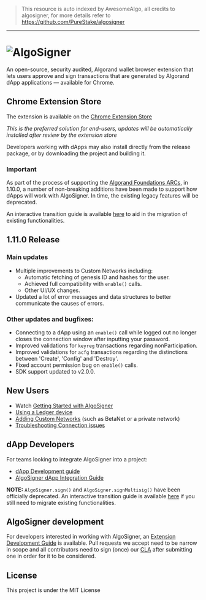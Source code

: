 > This resource is auto indexed by AwesomeAlgo, all credits to algosigner, for more details refer to https://github.com/PureStake/algosigner

---

# ![AlgoSigner](media/algosigner-wallet-banner-3.png)

An open-source, security audited, Algorand wallet browser extension that lets users approve and sign transactions that are generated by Algorand dApp applications — available for Chrome.

## Chrome Extension Store

The extension is available on the [Chrome Extension Store](https://chrome.google.com/webstore/detail/algosigner/kmmolakhbgdlpkjkcjkebenjheonagdm)

_This is the preferred solution for end-users, updates will be automatically installed after review by the extension store_

Developers working with dApps may also install directly from the release package, or by downloading the project and building it.

### Important

As part of the process of supporting the [Algorand Foundations ARCs](https://arc.algorand.foundation/), in 1.10.0, a number of non-breaking additions have been made to support how dApps will work with AlgoSigner. In time, the existing legacy features will be deprecated.

An interactive transition guide is available [here](https://purestake.github.io/algosigner-dapp-example/arcTransitionGuide.html) to aid in the migration of existing functionalities.

## 1.11.0 Release

### Main updates

- Multiple improvements to Custom Networks including:
  - Automatic fetching of genesis ID and hashes for the user.
  - Achieved full compatibility with `enable()` calls.
  - Other UI/UX changes.
- Updated a lot of error messages and data structures to better communicate the causes of errors.

### Other updates and bugfixes:
- Connecting to a dApp using an `enable()` call while logged out no longer closes the connection window after inputting your password.
- Improved validations for `keyreg` transactions regarding nonParticipation.
- Improved validations for `acfg` transactions regarding the distinctions between 'Create', 'Config' and 'Destroy'.
- Fixed account permission bug on `enable()` calls.
- SDK support updated to v2.0.0.

## New Users

- Watch [Getting Started with AlgoSigner](https://youtu.be/tG-xzG8r770)
- [Using a Ledger device](docs/ledger.md)
- [Adding Custom Networks](docs/add-network.md) (such as BetaNet or a private network)
- [Troubleshooting Connection issues](docs/connection-issues.md)

## dApp Developers

For teams looking to integrate AlgoSigner into a project:

- [dApp Development guide](docs/dApp-guide.md)
- [AlgoSigner dApp Integration Guide](docs/dApp-integration.md)

**NOTE:** `AlgoSigner.sign()` and `AlgoSigner.signMultisig()` have been officially deprecated. An interactive transition guide is available [here](https://purestake.github.io/algosigner-dapp-example/v2/v1v2TransitionGuide.html) if you still need to migrate existing functionalities.


## AlgoSigner development

For developers interested in working with AlgoSigner, an [Extension Development Guide](docs/extension-developers.md) is available.
Pull requests we accept need to be narrow in scope and all contributors need to sign (once) our [CLA](https://github.com/PureStake/algosigner-cla/blob/main/CLA.md) after submitting one in order for it to be considered.

## License

This project is under the MIT License

